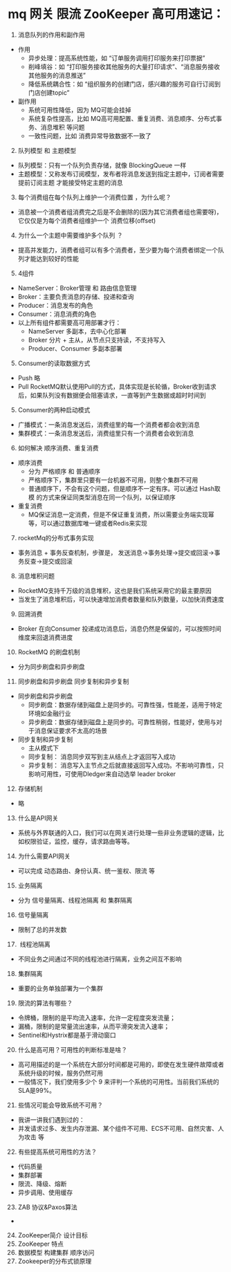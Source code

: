 # mq 网关 限流 ZooKeeper 高可用速记：
1. 消息队列的作用和副作用
- 作用
    - 异步处理：提高系统性能，如 “订单服务调用打印服务来打印票据”
    - 削峰填谷：如 “打印服务接收其他服务的大量打印请求”、“消息服务接收其他服务的消息推送”
    - 降低系统耦合性：如 “组织服务的创建门店，感兴趣的服务可自行订阅到门店创建topic”
- 副作用
    - 系统可用性降低，因为 MQ可能会挂掉
    - 系统复杂性提高，比如 MQ高可用配置、重复消费、消息顺序、分布式事务、消息堆积 等问题
    - 一致性问题，比如 消费异常导致数据不一致了
2. 队列模型 和 主题模型
- 队列模型：只有一个队列负责存储，就像 BlockingQueue 一样
- 主题模型：又称发布订阅模型，发布者将消息发送到指定主题中，订阅者需要 提前订阅主题 才能接受特定主题的消息
3. 每个消费组在每个队列上维护一个消费位置 ，为什么呢？
- 消息被一个消费者组消费完之后是不会删除的(因为其它消费者组也需要呀)，它仅仅是为每个消费者组维护一个 消费位移(offset) 
4. 为什么一个主题中需要维护多个队列 ？
- 提高并发能力，消费者组可以有多个消费者，至少要为每个消费者绑定一个队列才能达到较好的性能
5. 4组件
- NameServer：Broker管理 和 路由信息管理 
- Broker：主要负责消息的存储、投递和查询
- Producer：消息发布的角色
- Consumer：消息消费的角色
- 以上所有组件都需要高可用部署才行：
    - NameServer 多副本，去中心化部署
    - Broker 分片 + 主从，从节点只支持读，不支持写入
    - Producer、Consumer 多副本部署
5. Consumer的读取数据方式
- Push 略
- Pull RocketMQ默认使用Pull的方式，具体实现是长轮循，Broker收到请求后，如果队列没有数据便会阻塞请求，一直等到产生数据或超时时间到
5. Consumer的两种启动模式
- 广播模式：一条消息发送后，消费组里的每一个消费者都会收到消息
- 集群模式：一条消息发送后，消费组里只有一个消费者会收到消息
6. 如何解决 顺序消费、重复消费
- 顺序消费
    - 分为 严格顺序 和 普通顺序
    - 严格顺序下，集群里只要有一台机器不可用，则整个集群不可用
    - 普通顺序下，不会有这个问题，但是顺序不一定有序。可以通过 Hash取模 的方式来保证同类型消息在同一个队列，以保证顺序
- 重复消费
    - MQ保证消息一定消费，但是不保证重复消费，所以需要业务端实现幂等，可以通过数据库唯一键或者Redis来实现
7. rocketMq的分布式事务实现
- 事务消息 + 事务反查机制，步骤是， 发送消息->事务处理->提交或回滚->事务反查->提交或回滚
8. 消息堆积问题
- RocketMQ支持千万级的消息堆积，这也是我们系统采用它的最主要原因
- 当发生了消息堆积后，可以快速增加消费者数量和队列数量，以加快消费速度
9. 回溯消费
- Broker 在向Consumer 投递成功消息后，消息仍然是保留的，可以按照时间维度来回退消费进度
10. RocketMQ 的刷盘机制
- 分为同步刷盘和异步刷盘
11. 同步刷盘和异步刷盘 同步复制和异步复制
- 同步刷盘和异步刷盘
    - 同步刷盘：数据存储到磁盘上是同步的。可靠性强，性能差，适用于特定环境如金融行业
    - 异步刷盘：数据存储到磁盘上是同步的。可靠性稍弱，性能好，使用与对于消息保证要求不太高的场景
- 同步复制和异步复制
    - 主从模式下
    - 同步复制： 消息同步双写到主从结点上才返回写入成功 
    - 异步复制： 消息写入主节点之后就直接返回写入成功。不影响可靠性，只影响可用性，可使用Dledger来自动选举 leader broker
12. 存储机制
- 略
13. 什么是API网关
- 系统与外界联通的入口，我们可以在网关进行处理一些非业务逻辑的逻辑，比如权限验证，监控，缓存，请求路由等等。
14. 为什么需要API网关
- 可以完成 动态路由、身份认真、统一鉴权、限流 等
15. 业务隔离
- 分为 信号量隔离、线程池隔离 和 集群隔离
16. 信号量隔离
- 限制了总的并发数
17.  线程池隔离
- 不同业务之间通过不同的线程池进行隔离，业务之间互不影响
18. 集群隔离
- 重要的业务单独部署为一个集群
19. 限流的算法有哪些？
- 令牌桶，限制的是平均流入速率，允许一定程度突发流量；
- 漏桶，限制的是常量流出速率，从而平滑突发流入速率；
- Sentinel和Hystrix都是基于滑动窗口
20. 什么是高可用？可用性的判断标准是啥？
- 高可用描述的是一个系统在大部分时间都是可用的，即使在发生硬件故障或者系统升级的时候，服务仍然可用
- 一般情况下，我们使用多少个 9 来评判一个系统的可用性。当前我们系统的SLA是99%。
21. 些情况可能会导致系统不可用？
- 我讲一讲我们遇到过的：
- 并发请求过多、发生内存泄漏、某个组件不可用、ECS不可用、自然灾害、人为攻击 等
22. 有些提高系统可用性的方法？
- 代码质量
- 集群部署
- 限流、降级、熔断
- 异步调用、使用缓存
23. ZAB 协议&Paxos算法
- 
24. ZooKeeper简介 设计目标
25. ZooKeeper 特点
26. 数据模型  构建集群 顺序访问
27. Zookeeper的分布式锁原理
